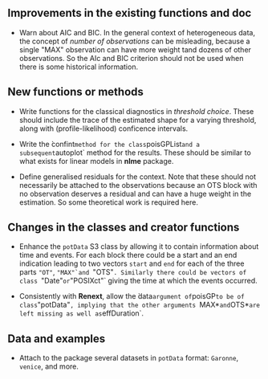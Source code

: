 
## Improvements in the existing functions and doc

- Warn about AIC and BIC. In the general context of heterogeneous
  data, the concept of *number of observations* can be misleading,
  because a single "MAX" observation can have more weight tand dozens
  of other observations. So the AIc and BIC criterion should not be
  used when there is some historical information.

## New functions or methods

- Write functions for the classical diagnostics in *threshold
  choice*. These should include the trace of the estimated shape for a
  varying threshold, along with (profile-likelihood) conficence
  intervals.

- Write the ̀confint` method for the class `poisGPList` and a
  subsequent `autoplot` method for the results. These should be
  similar to what exists for linear models in **nlme** package.

- Define generalised residuals for the context. Note that these should
  not necessarily be attached to the observations because an OTS block
  with no observation deserves a residual and can have a huge weight
  in the estimation. So some theoretical work is required here.


## Changes in the classes and creator functions

- Enhance the `potData` S3 class by allowing it to contain information
  about time and events. For each block there could be a start and an
  end indication leading to two vectors `start` and `end` for each of
  the three parts `"OT"`, `"MAX"̀ and `"OTS"`. Similarly there could be
  vectors of class `"Date"` or `"POSIXct"` giving the time at which
  the events occurred. 

- Consistently with **Renext**, allow the ̀data` argument of `poisGP`
  to be of class `"potData"`, implying that the other arguments
  `MAX*` and `OTS*` are left missing as well as `effDuration`.

## Data and examples

- Attach to the package several datasets in `potData` format:
  `Garonne`, `venice`, and more.